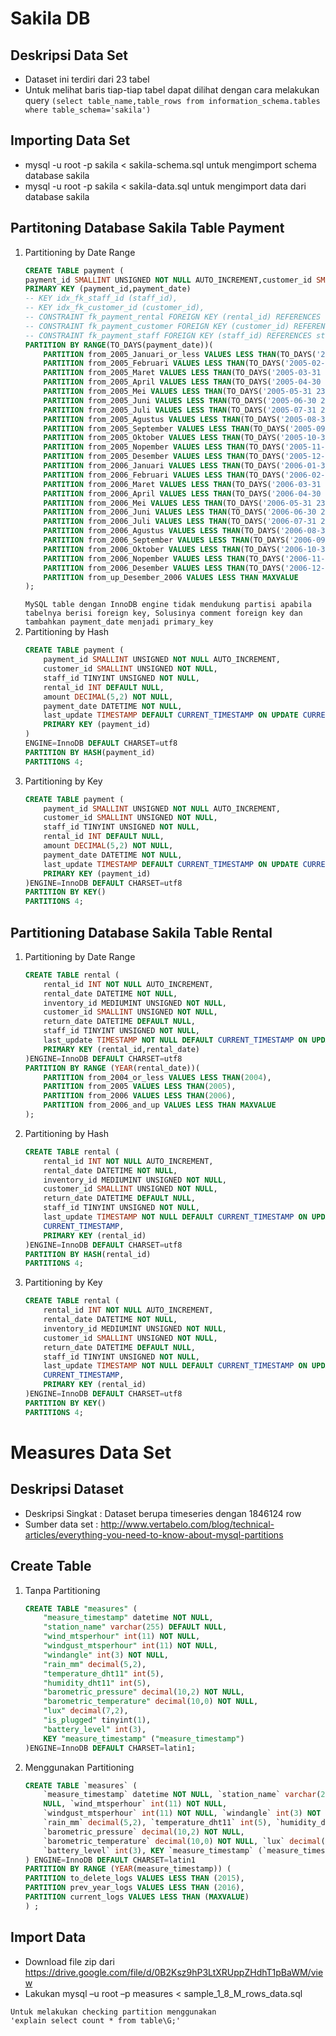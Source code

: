 # Sakila DB
## Deskripsi Data Set
- Dataset ini terdiri dari 23 tabel
- Untuk melihat baris tiap-tiap tabel dapat dilihat dengan cara melakukan query `(select table_name,table_rows from information_schema.tables where table_schema='sakila')`
## Importing Data Set
- mysql -u root -p sakila < sakila-schema.sql untuk mengimport schema database sakila
- mysql -u root -p sakila < sakila-data.sql untuk mengimport data dari database sakila
## Partitoning Database Sakila Table Payment
1. Partitioning by Date Range
    ```sql
    CREATE TABLE payment (
    payment_id SMALLINT UNSIGNED NOT NULL AUTO_INCREMENT,customer_id SMALLINT UNSIGNED NOT NULL,staff_id TINYINT UNSIGNED NOT NULL,rental_id INT DEFAULT NULL,amount DECIMAL(5,2) NOT NULL,payment_date DATETIME NOT NULL,last_update TIMESTAMP DEFAULT CURRENT_TIMESTAMP ON UPDATE CURRENT_TIMESTAMP,
    PRIMARY KEY (payment_id,payment_date)
    -- KEY idx_fk_staff_id (staff_id),
    -- KEY idx_fk_customer_id (customer_id),
    -- CONSTRAINT fk_payment_rental FOREIGN KEY (rental_id) REFERENCES rental (rental_id) ON DELETE SET NULL ON UPDATE CASCADE,
    -- CONSTRAINT fk_payment_customer FOREIGN KEY (customer_id) REFERENCES customer (customer_id) ON DELETE RESTRICT ON UPDATE CASCADE,
    -- CONSTRAINT fk_payment_staff FOREIGN KEY (staff_id) REFERENCES staff (staff_id) ON DELETE RESTRICT ON UPDATE CASCADE
    PARTITION BY RANGE(TO_DAYS(payment_date))(
        PARTITION from_2005_Januari_or_less VALUES LESS THAN(TO_DAYS('2005-01-31 23:59:59')),
        PARTITION from_2005_Februari VALUES LESS THAN(TO_DAYS('2005-02-28 23:59:59')),
        PARTITION from_2005_Maret VALUES LESS THAN(TO_DAYS('2005-03-31 23:59:59')),
        PARTITION from_2005_April VALUES LESS THAN(TO_DAYS('2005-04-30 23:59:59')),
        PARTITION from_2005_Mei VALUES LESS THAN(TO_DAYS('2005-05-31 23:59:59')),
        PARTITION from_2005_Juni VALUES LESS THAN(TO_DAYS('2005-06-30 23:59:59')),
        PARTITION from_2005_Juli VALUES LESS THAN(TO_DAYS('2005-07-31 23:59:59')),
        PARTITION from_2005_Agustus VALUES LESS THAN(TO_DAYS('2005-08-31 23:59:59')),
        PARTITION from_2005_September VALUES LESS THAN(TO_DAYS('2005-09-30 23:59:59')),
        PARTITION from_2005_Oktober VALUES LESS THAN(TO_DAYS('2005-10-31 23:59:59')),
        PARTITION from_2005_Nopember VALUES LESS THAN(TO_DAYS('2005-11-30 23:59:59')),
        PARTITION from_2005_Desember VALUES LESS THAN(TO_DAYS('2005-12-31 23:59:59')),
        PARTITION from_2006_Januari VALUES LESS THAN(TO_DAYS('2006-01-31 23:59:59')),
        PARTITION from_2006_Februari VALUES LESS THAN(TO_DAYS('2006-02-28 23:59:59')),
        PARTITION from_2006_Maret VALUES LESS THAN(TO_DAYS('2006-03-31 23:59:59')),
        PARTITION from_2006_April VALUES LESS THAN(TO_DAYS('2006-04-30 23:59:59')),
        PARTITION from_2006_Mei VALUES LESS THAN(TO_DAYS('2006-05-31 23:59:59')),
        PARTITION from_2006_Juni VALUES LESS THAN(TO_DAYS('2006-06-30 23:59:59')),
        PARTITION from_2006_Juli VALUES LESS THAN(TO_DAYS('2006-07-31 23:59:59')),
        PARTITION from_2006_Agustus VALUES LESS THAN(TO_DAYS('2006-08-31 23:59:59')),
        PARTITION from_2006_September VALUES LESS THAN(TO_DAYS('2006-09-30 23:59:59')),
        PARTITION from_2006_Oktober VALUES LESS THAN(TO_DAYS('2006-10-31 23:59:59')),
        PARTITION from_2006_Nopember VALUES LESS THAN(TO_DAYS('2006-11-30 23:59:59')),
        PARTITION from_2006_Desember VALUES LESS THAN(TO_DAYS('2006-12-31 23:59:59')),
        PARTITION from_up_Desember_2006 VALUES LESS THAN MAXVALUE
    );
    ```
    `MySQL table dengan InnoDB engine tidak mendukung partisi apabila tabelnya berisi foreign key, Solusinya comment foreign key dan tambahkan payment_date menjadi primary_key`
2. Partitioning by Hash
    ```sql
    CREATE TABLE payment (
        payment_id SMALLINT UNSIGNED NOT NULL AUTO_INCREMENT,
        customer_id SMALLINT UNSIGNED NOT NULL,
        staff_id TINYINT UNSIGNED NOT NULL,
        rental_id INT DEFAULT NULL,
        amount DECIMAL(5,2) NOT NULL,
        payment_date DATETIME NOT NULL,
        last_update TIMESTAMP DEFAULT CURRENT_TIMESTAMP ON UPDATE CURRENT_TIMESTAMP,
        PRIMARY KEY (payment_id)
    )
    ENGINE=InnoDB DEFAULT CHARSET=utf8
    PARTITION BY HASH(payment_id)
    PARTITIONS 4;
    ```
3. Partitioning by Key
    ```sql
    CREATE TABLE payment (
        payment_id SMALLINT UNSIGNED NOT NULL AUTO_INCREMENT,
        customer_id SMALLINT UNSIGNED NOT NULL,
        staff_id TINYINT UNSIGNED NOT NULL,
        rental_id INT DEFAULT NULL,
        amount DECIMAL(5,2) NOT NULL,
        payment_date DATETIME NOT NULL,
        last_update TIMESTAMP DEFAULT CURRENT_TIMESTAMP ON UPDATE CURRENT_TIMESTAMP,
        PRIMARY KEY (payment_id)
    )ENGINE=InnoDB DEFAULT CHARSET=utf8
    PARTITION BY KEY()
    PARTITIONS 4;
    ```
## Partitioning Database Sakila Table Rental
1. Partitioning by Date Range
    ```sql
    CREATE TABLE rental (
        rental_id INT NOT NULL AUTO_INCREMENT,
        rental_date DATETIME NOT NULL,
        inventory_id MEDIUMINT UNSIGNED NOT NULL,
        customer_id SMALLINT UNSIGNED NOT NULL,
        return_date DATETIME DEFAULT NULL,
        staff_id TINYINT UNSIGNED NOT NULL,
        last_update TIMESTAMP NOT NULL DEFAULT CURRENT_TIMESTAMP ON UPDATE CURRENT_TIMESTAMP,
        PRIMARY KEY (rental_id,rental_date)
    )ENGINE=InnoDB DEFAULT CHARSET=utf8
    PARTITION BY RANGE (YEAR(rental_date))(
        PARTITION from_2004_or_less VALUES LESS THAN(2004),
        PARTITION from_2005 VALUES LESS THAN(2005),
        PARTITION from_2006 VALUES LESS THAN(2006),
        PARTITION from_2006_and_up VALUES LESS THAN MAXVALUE
    );
    ```
2. Partitioning by Hash
    ```sql
    CREATE TABLE rental (
        rental_id INT NOT NULL AUTO_INCREMENT,
        rental_date DATETIME NOT NULL,
        inventory_id MEDIUMINT UNSIGNED NOT NULL,
        customer_id SMALLINT UNSIGNED NOT NULL,
        return_date DATETIME DEFAULT NULL,
        staff_id TINYINT UNSIGNED NOT NULL,
        last_update TIMESTAMP NOT NULL DEFAULT CURRENT_TIMESTAMP ON UPDATE
        CURRENT_TIMESTAMP,
        PRIMARY KEY (rental_id)
    )ENGINE=InnoDB DEFAULT CHARSET=utf8
    PARTITION BY HASH(rental_id)
    PARTITIONS 4;
    ```
3. Partitioning by Key
    ```sql
    CREATE TABLE rental (
        rental_id INT NOT NULL AUTO_INCREMENT,
        rental_date DATETIME NOT NULL,
        inventory_id MEDIUMINT UNSIGNED NOT NULL,
        customer_id SMALLINT UNSIGNED NOT NULL,
        return_date DATETIME DEFAULT NULL,
        staff_id TINYINT UNSIGNED NOT NULL,
        last_update TIMESTAMP NOT NULL DEFAULT CURRENT_TIMESTAMP ON UPDATE
        CURRENT_TIMESTAMP,
        PRIMARY KEY (rental_id)
    )ENGINE=InnoDB DEFAULT CHARSET=utf8
    PARTITION BY KEY()
    PARTITIONS 4;
    ```
# Measures Data Set
## Deskripsi Dataset
- Deskripsi Singkat : Dataset berupa timeseries dengan 1846124 row
- Sumber data set : http://www.vertabelo.com/blog/technical-articles/everything-you-need-to-know-about-mysql-partitions
## Create Table
1. Tanpa Partitioning
    ```sql
    CREATE TABLE "measures" (
        "measure_timestamp" datetime NOT NULL,
        "station_name" varchar(255) DEFAULT NULL,
        "wind_mtsperhour" int(11) NOT NULL,
        "windgust_mtsperhour" int(11) NOT NULL,
        "windangle" int(3) NOT NULL,
        "rain_mm" decimal(5,2),
        "temperature_dht11" int(5),
        "humidity_dht11" int(5),
        "barometric_pressure" decimal(10,2) NOT NULL,
        "barometric_temperature" decimal(10,0) NOT NULL,
        "lux" decimal(7,2),
        "is_plugged" tinyint(1),
        "battery_level" int(3),
        KEY "measure_timestamp" ("measure_timestamp")
    )ENGINE=InnoDB DEFAULT CHARSET=latin1;
    ```
2. Menggunakan Partitioning
    ```sql
    CREATE TABLE `measures` (
        `measure_timestamp` datetime NOT NULL, `station_name` varchar(255) DEFAULT
        NULL, `wind_mtsperhour` int(11) NOT NULL,
        `windgust_mtsperhour` int(11) NOT NULL, `windangle` int(3) NOT NULL,
        `rain_mm` decimal(5,2), `temperature_dht11` int(5), `humidity_dht11` int(5),
        `barometric_pressure` decimal(10,2) NOT NULL,
        `barometric_temperature` decimal(10,0) NOT NULL, `lux` decimal(7,2), `is_plugged` tinyint(1),
        `battery_level` int(3), KEY `measure_timestamp` (`measure_timestamp`)
    ) ENGINE=InnoDB DEFAULT CHARSET=latin1
    PARTITION BY RANGE (YEAR(measure_timestamp)) (
    PARTITION to_delete_logs VALUES LESS THAN (2015),
    PARTITION prev_year_logs VALUES LESS THAN (2016),
    PARTITION current_logs VALUES LESS THAN (MAXVALUE)
    ) ;
    ```
## Import Data
- Download file zip
dari https://drive.google.com/file/d/0B2Ksz9hP3LtXRUppZHdhT1pBaWM/view
- Lakukan mysql –u root –p measures < sample_1_8_M_rows_data.sql


```
Untuk melakukan checking partition menggunakan
'explain select count * from table\G;'
```